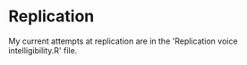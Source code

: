 # Replication

My current attempts at replication are in the 'Replication voice intelligibility.R' file.
